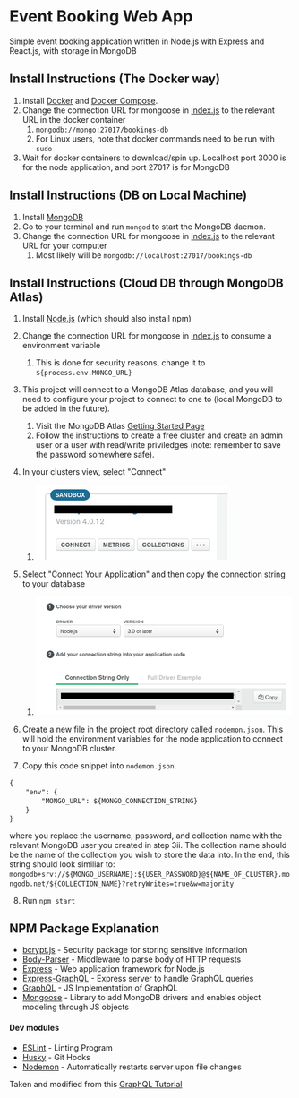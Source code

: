 # Event Booking Web App

Simple event booking application written in Node.js with Express and React.js, with storage in MongoDB

## Install Instructions (The Docker way)
1. Install [Docker](https://docs.docker.com/install/) and [Docker Compose](https://docs.docker.com/compose/install/).
2. Change the connection URL for mongoose in [index.js](./index.js) to the relevant URL in the docker container
    1. `mongodb://mongo:27017/bookings-db`
    2. For Linux users, note that docker commands need to be run with `sudo`
3. Wait for docker containers to download/spin up. Localhost port 3000 is for the node application, and port 27017 is for MongoDB

## Install Instructions (DB on Local Machine)
1. Install [MongoDB](https://www.mongodb.com/download-center/community)
2. Go to your terminal and run `mongod` to start the MongoDB daemon.
3. Change the connection URL for mongoose in [index.js](./index.js) to the relevant URL for your computer
    1. Most likely will be `mongodb://localhost:27017/bookings-db`

## Install Instructions (Cloud DB through MongoDB Atlas)
1. Install [Node.js](https://nodejs.org/en/) (which should also install npm)
2. Change the connection URL for mongoose in [index.js](./index.js) to consume a environment variable
    1. This is done for security reasons, change it to `${process.env.MONGO_URL}`
3. This project will connect to a MongoDB Atlas database, and you will need to configure your project to connect to one to (local MongoDB to be added in the future). 
    1. Visit the MongoDB Atlas [Getting Started Page](https://docs.atlas.mongodb.com/getting-started/)
    2. Follow the instructions to create a free cluster and create an admin user or a user with read/write priviledges (note: remember to save the password somewhere safe).
4. In your clusters view, select "Connect" 
    1. <img src='./readmePictures/mongo_instructions_1.png'><br />

5. Select "Connect Your Application" and then copy the connection string to your database
    1. <img src='./readmePictures/mongo_instructions_2.png'><br />

6. Create a new file in the project root directory called `nodemon.json`. This will hold the environment variables for the node application to connect to your MongoDB cluster.
7. Copy this code snippet into `nodemon.json`.
```
{
    "env": {
        "MONGO_URL": ${MONGO_CONNECTION_STRING}
    }
}
```
where you replace the username, password, and collection name with the relevant MongoDB user you created in step 3ii. The collection name should be the name of the collection you wish to store the data into. In the end, this string should look similiar to: `mongodb+srv://${MONGO_USERNAME}:${USER_PASSWORD}@${NAME_OF_CLUSTER}.mongodb.net/${COLLECTION_NAME}?retryWrites=true&w=majority`

8. Run `npm start`

## NPM Package Explanation
- [bcrypt.js](https://www.npmjs.com/package/bcryptjs) - Security package for storing sensitive information
- [Body-Parser](https://www.npmjs.com/package/body-parser) - Middleware to parse body of HTTP requests
- [Express](https://www.npmjs.com/package/express) - Web application framework for Node.js
- [Express-GraphQL](https://www.npmjs.com/package/express-graphql) - Express server to handle GraphQL queries
- [GraphQL](https://www.npmjs.com/package/graphql) - JS Implementation of GraphQL
- [Mongoose](https://www.npmjs.com/package/mongoose) - Library to add MongoDB drivers and enables object modeling through JS objects

#### Dev modules
- [ESLint](https://www.npmjs.com/package/eslint) - Linting Program
- [Husky](https://www.npmjs.com/package/husky) - Git Hooks
- [Nodemon](https://www.npmjs.com/package/nodemon) - Automatically restarts server upon file changes


Taken and modified from this [GraphQL Tutorial](https://www.youtube.com/watch?v=7giZGFDGnkc&list=PL55RiY5tL51rG1x02Yyj93iypUuHYXcB_&index=1)
